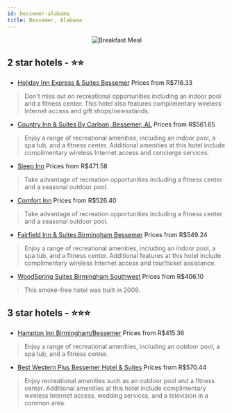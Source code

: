 ```yaml
---
id: bessemer-alabama
title: Bessemer, Alabama
---
```


<center><img src="https://i.travelapi.com/hotels/1000000/900000/899300/899281/67c8cb53_z.jpg" alt="Breakfast Meal" /></center>


##  2 star hotels - ⭐️⭐️

-    [Holiday Inn Express & Suites Bessemer](https://us.hurb.com/hotels/bessemer/holiday-inn-express-suites-bessemer-JNP-JP066819?cmp=18055) Prices from R$716.33
   > Don't miss out on recreational opportunities including an indoor pool and a fitness center. This hotel also features complimentary wireless Internet access and gift shops/newsstands.
-    [Country Inn & Suites By Carlson, Bessemer, AL](https://us.hurb.com/hotels/bessemer/country-inn-suites-by-carlson-bessemer-al-JNP-JP830216?cmp=18055) Prices from R$561.65
   > Enjoy a range of recreational amenities, including an indoor pool, a spa tub, and a fitness center. Additional amenities at this hotel include complimentary wireless Internet access and concierge services.
-    [Sleep Inn](https://us.hurb.com/hotels/bessemer/sleep-inn-JNP-JP152655?cmp=18055) Prices from R$471.58
   > Take advantage of recreation opportunities including a fitness center and a seasonal outdoor pool.
-    [Comfort Inn](https://us.hurb.com/hotels/bessemer/comfort-inn-JNP-JP007875?cmp=18055) Prices from R$526.40
   > Take advantage of recreation opportunities including a fitness center and a seasonal outdoor pool.
-    [Fairfield Inn & Suites Birmingham Bessemer](https://us.hurb.com/hotels/bessemer/fairfield-inn-suites-birmingham-bessemer-JNP-JP740593?cmp=18055) Prices from R$549.24
   > Enjoy a range of recreational amenities, including an indoor pool, a spa tub, and a fitness center. Additional features at this hotel include complimentary wireless Internet access and tour/ticket assistance.
-    [WoodSpring Suites Birmingham Southwest](https://us.hurb.com/hotels/bessemer/woodspring-suites-birmingham-southwest-JNP-JP685768?cmp=18055) Prices from R$406.10
   > This smoke-free hotel was built in 2009.

##  3 star hotels - ⭐️⭐️⭐️

-    [Hampton Inn Birmingham/Bessemer](https://us.hurb.com/hotels/bessemer/hampton-inn-birmingham-bessemer-JNP-JP007882?cmp=18055) Prices from R$415.36
   > Enjoy a range of recreational amenities, including an outdoor pool, a spa tub, and a fitness center.
-    [Best Western Plus Bessemer Hotel & Suites](https://us.hurb.com/hotels/bessemer/best-western-plus-bessemer-hotel-suites-JNP-JP007913?cmp=18055) Prices from R$570.44
   > Enjoy recreational amenities such as an outdoor pool and a fitness center. Additional amenities at this hotel include complimentary wireless Internet access, wedding services, and a television in a common area.
